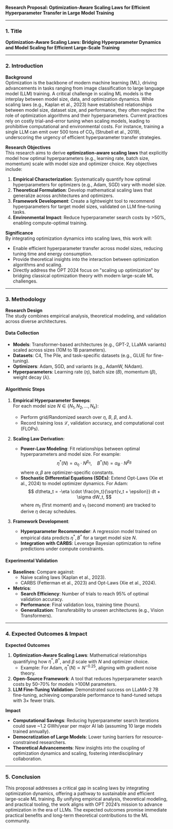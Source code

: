 **Research Proposal: Optimization-Aware Scaling Laws for Efficient Hyperparameter Transfer in Large Model Training**

---

### 1. **Title**  
**Optimization-Aware Scaling Laws: Bridging Hyperparameter Dynamics and Model Scaling for Efficient Large-Scale Training**

---

### 2. **Introduction**  
**Background**  
Optimization is the backbone of modern machine learning (ML), driving advancements in tasks ranging from image classification to large language model (LLM) training. A critical challenge in scaling ML models is the interplay between model size, data, and optimization dynamics. While scaling laws (e.g., Kaplan et al., 2023) have established relationships between model size, dataset size, and performance, they often neglect the role of optimization algorithms and their hyperparameters. Current practices rely on costly trial-and-error tuning when scaling models, leading to prohibitive computational and environmental costs. For instance, training a single LLM can emit over 500 tons of CO₂ (Strubell et al., 2019), underscoring the urgency of efficient hyperparameter transfer strategies.  

**Research Objectives**  
This research aims to derive **optimization-aware scaling laws** that explicitly model how optimal hyperparameters (e.g., learning rate, batch size, momentum) scale with model size and optimizer choice. Key objectives include:  
1. **Empirical Characterization**: Systematically quantify how optimal hyperparameters for optimizers (e.g., Adam, SGD) vary with model size.  
2. **Theoretical Formulation**: Develop mathematical scaling laws that generalize across architectures and optimizers.  
3. **Framework Development**: Create a lightweight tool to recommend hyperparameters for target model sizes, validated on LLM fine-tuning tasks.  
4. **Environmental Impact**: Reduce hyperparameter search costs by >50%, enabling compute-optimal training.  

**Significance**  
By integrating optimization dynamics into scaling laws, this work will:  
- Enable efficient hyperparameter transfer across model sizes, reducing tuning time and energy consumption.  
- Provide theoretical insights into the interaction between optimization algorithms and scaling.  
- Directly address the OPT 2024 focus on "scaling up optimization" by bridging classical optimization theory with modern large-scale ML challenges.  

---

### 3. **Methodology**  
**Research Design**  
The study combines empirical analysis, theoretical modeling, and validation across diverse architectures.  

#### **Data Collection**  
- **Models**: Transformer-based architectures (e.g., GPT-2, LLaMA variants) scaled across sizes (10M to 1B parameters).  
- **Datasets**: C4, The Pile, and task-specific datasets (e.g., GLUE for fine-tuning).  
- **Optimizers**: Adam, SGD, and variants (e.g., AdamW, NAdam).  
- **Hyperparameters**: Learning rate ($\eta$), batch size ($B$), momentum ($\beta$), weight decay ($\lambda$).  

#### **Algorithmic Steps**  
1. **Empirical Hyperparameter Sweeps**:  
   For each model size $N \in \{N_1, N_2, ..., N_k\}$:  
   - Perform grid/Randomized search over $\eta$, $B$, $\beta$, and $\lambda$.  
   - Record training loss $\mathcal{L}$, validation accuracy, and computational cost (FLOPs).  

2. **Scaling Law Derivation**:  
   - **Power-Law Modeling**: Fit relationships between optimal hyperparameters and model size. For example:  
     $$
     \eta^*(N) = \alpha_\eta \cdot N^{\beta_\eta}, \quad B^*(N) = \alpha_B \cdot N^{\beta_B}
     $$
     where $\alpha, \beta$ are optimizer-specific constants.  
   - **Stochastic Differential Equations (SDEs)**: Extend Opt-Laws (Xie et al., 2024) to model optimizer dynamics. For Adam:  
     $$
     d\theta_t = -\eta \cdot \frac{m_t}{\sqrt{v_t + \epsilon}} dt + \sigma dW_t,
     $$
     where $m_t$ (first moment) and $v_t$ (second moment) are tracked to derive $\eta$ decay schedules.  

3. **Framework Development**:  
   - **Hyperparameter Recommender**: A regression model trained on empirical data predicts $\eta^*, B^*$ for a target model size $N$.  
   - **Integration with CARBS**: Leverage Bayesian optimization to refine predictions under compute constraints.  

#### **Experimental Validation**  
- **Baselines**: Compare against:  
  - Naive scaling laws (Kaplan et al., 2023).  
  - CARBS (Fetterman et al., 2023) and Opt-Laws (Xie et al., 2024).  
- **Metrics**:  
  - **Search Efficiency**: Number of trials to reach 95% of optimal validation accuracy.  
  - **Performance**: Final validation loss, training time (hours).  
  - **Generalization**: Transferability to unseen architectures (e.g., Vision Transformers).  

---

### 4. **Expected Outcomes & Impact**  
**Expected Outcomes**  
1. **Optimization-Aware Scaling Laws**: Mathematical relationships quantifying how $\eta^*, B^*$, and $\beta$ scale with $N$ and optimizer choice.  
   - Example: For Adam, $\eta^*(N) \propto N^{-0.25}$, aligning with gradient noise theory.  
2. **Open-Source Framework**: A tool that reduces hyperparameter search costs by 50–70% for models >100M parameters.  
3. **LLM Fine-Tuning Validation**: Demonstrated success on LLaMA-2 7B fine-tuning, achieving comparable performance to hand-tuned setups with 3× fewer trials.  

**Impact**  
- **Computational Savings**: Reducing hyperparameter search iterations could save ~1.2 GWh/year per major AI lab (assuming 10 large models trained annually).  
- **Democratization of Large Models**: Lower tuning barriers for resource-constrained researchers.  
- **Theoretical Advancements**: New insights into the coupling of optimization dynamics and scaling, fostering interdisciplinary collaboration.  

---

### 5. **Conclusion**  
This proposal addresses a critical gap in scaling laws by integrating optimization dynamics, offering a pathway to sustainable and efficient large-scale ML training. By unifying empirical analysis, theoretical modeling, and practical tooling, the work aligns with OPT 2024’s mission to advance optimization in the era of LLMs. The expected outcomes promise immediate practical benefits and long-term theoretical contributions to the ML community.